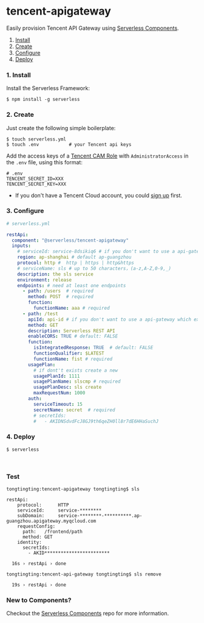 # tencent-apigateway

Easily provision Tencent API Gateway using [Serverless Components](https://github.com/serverless/components).

1. [Install](#1-install)
2. [Create](#2-create)
3. [Configure](#3-configure)
4. [Deploy](#4-deploy)

### 1. Install

Install the Serverless Framework:
```shell
$ npm install -g serverless
```

### 2. Create

Just create the following simple boilerplate:

```shell
$ touch serverless.yml 
$ touch .env           # your Tencent api keys
```

Add the access keys of a [Tencent CAM Role](https://console.cloud.tencent.com/cam/capi) with `AdministratorAccess` in the `.env` file, using this format: 

```
# .env
TENCENT_SECRET_ID=XXX
TENCENT_SECRET_KEY=XXX
```
* If you don't have a Tencent Cloud account, you could [sign up](https://intl.cloud.tencent.com/register) first. 

### 3. Configure

```yml
# serverless.yml

restApi:
  component: "@serverless/tencent-apigateway"
  inputs:
    # serviceId: service-8dsikiq6 # if you don't want to use a api-gateway which exists, please do not add serviceId
    region: ap-shanghai # default ap-guangzhou
    protocol: http #  http | https | http&https
    # serviceName: sls # up to 50 characters，(a-z,A-Z,0-9,_)
    description: the sls service 
    environment: release 
    endpoints: # need at least one endpoints
      - path: /users  # required
        method: POST  # required
        function:
          functionName: aaa # required
      - path: /test
        apiId: api-id # if you don't want to use a api-gateway which exists, please do not add serviceId
        method: GET
        description: Serverless REST API
        enableCORS: TRUE # default: FALSE
        function:
          isIntegratedResponse: TRUE  # default: FALSE
          functionQualifier: $LATEST 
          functionName: fist # required
        usagePlan:
          # if dont't exists create a new 
          usagePlanId: 1111
          usagePlanName: slscmp # required
          usagePlanDesc: sls create
          maxRequestNum: 1000
        auth:
          serviceTimeout: 15
          secretName: secret  # required
          # secretIds:
          #   - AKIDNSdvdFcJ8GJ9th6qeZH0ll8r7dE6HHaSuchJ


```

### 4. Deploy

```shell
$ serverless
```

&nbsp;

### Test
```text
tongtingting:tencent-apigateway tongtingting$ sls

restApi: 
    protocol:      HTTP
    serviceId:     service-********
    subDomain:     service-********-**********.ap-guangzhou.apigateway.myqcloud.com
    requestConfig: 
      path:   /frontend/path
      method: GET
    identity: 
      secretIds: 
        - AKID************************

  16s › restApi › done
  
tongtingting:tencent-api-gateway tongtingting$ sls remove

  19s › restApi › done

```

### New to Components?

Checkout the [Serverless Components](https://github.com/serverless/components) repo for more information.
